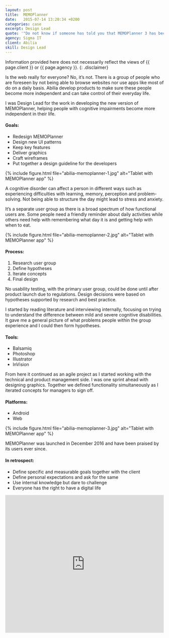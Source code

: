 ```yaml
---
layout: post
title:  MEMOPlanner
date:   2015-07-14 13:20:34 +0200
categories: case
excerpt: Design Lead
quote: '"Do not know if someone has told you that MEMOPlanner 3 has become a great success? Sales have increased enormously, both in Sweden and Norway, and is by far the most important product for Abilia"'
agency: Sigma IT
client: Abilia
skill: Design Lead
---
```

Information provided here does not necessarily reflect the views of {{ page.client }} or {{ page.agency }}.
{: .disclaimer}

Is the web really for everyone? No, it’s not. There is a group of people who are foreseen by not being able to browse websites nor use apps like most of do on a daily basis. Abilia develop products to make sure these people become more independent and can take control of their everyday life.

I was Design Lead for the work in developing the new version of MEMOPlanner, helping people with cognitive impairments become more independent in their life.

#### Goals:
* Redesign MEMOPlanner
* Design new UI patterns
* Keep key features
* Deliver graphics
* Craft wireframes
* Put together a design guideline for the developers

{% include figure.html file="abilia-memoplanner-1.jpg" alt="Tablet with MEMOPlanner app" %}

A cognitive disorder can affect a person in different ways such as experiencing difficulties with learning, memory, perception and problem-solving. Not being able to structure the day might lead to stress and anxiety.

It’s a separate user group as there is a broad spectrum of how functional users are. Some people need a friendly reminder about daily activities while others need help with remembering what day it is and getting help with when to eat.

{% include figure.html file="abilia-memoplanner-2.jpg" alt="Tablet with MEMOPlanner app" %}

#### Process:
1. Research user group
2. Define hypotheses
3. Iterate concepts
4. Final design

No usability testing, with the primary user group, could be done until after product launch due to regulations. Design decisions were based on hypotheses supported by research and best practice.

I started by reading literature and interviewing internally, focusing on trying to understand the difference between mild and severe cognitive disabilities. It gave me a general picture of what problems people within the group experience and I could then form hypotheses.

#### Tools:
* Balsamiq
* Photoshop
* Illustrator
* InVision

From here it continued as an agile project as I started working with the technical and product management side. I was one sprint ahead with designing graphics. Together we defined functionality simultaneously as I iterated concepts for managers to sign off.

#### Platforms:
* Android
* Web

{% include figure.html file="abilia-memoplanner-3.jpg" alt="Tablet with MEMOPlanner app" %}

MEMOPlanner was launched in December 2016 and have been praised by its users ever since.

#### In retrospect:
* Define specific and measurable goals together with the client
* Define personal expectations and ask for the same
* Use internal knowledge but dare to challenge
* Everyone has the right to have a digital life

<iframe src="https://www.youtube.com/embed/f8E_wsJEo2s?rel=0&amp;showinfo=0" width="100%" height="436px" allowfullscreen="" frameborder="0"></iframe>
